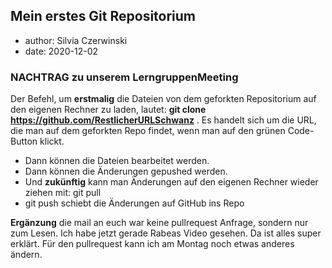 
## Mein erstes Git Repositorium

- author: Silvia Czerwinski
- date: 2020-12-02


### NACHTRAG zu unserem LerngruppenMeeting

Der Befehl, um **erstmalig** die Dateien von dem geforkten Repositorium auf den eigenen Rechner zu laden, lautet: **git clone https://github.com/RestlicherURLSchwanz** . Es handelt sich um die URL, die man auf dem geforkten Repo findet, wenn man auf den grünen Code-Button klickt.

* Dann können die Dateien bearbeitet werden.
* Dann können die Änderungen gepushed werden.
* Und **zukünftig** kann man Änderungen auf den eigenen Rechner wieder ziehen mit:
 git pull 
* git push schiebt die Änderungen auf GitHub ins Repo

**Ergänzung**
 die mail an euch war keine pullrequest Anfrage, sondern nur zum Lesen.
 Ich habe jetzt gerade Rabeas Video gesehen. Da ist alles super erklärt.
 Für den pullrequest kann ich am Montag noch etwas anderes ändern.
